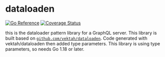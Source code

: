 # dataloaden
[![Go Reference](https://pkg.go.dev/badge/github.com/Warashi/dataloaden.svg)](https://pkg.go.dev/github.com/Warashi/dataloaden)
[![Coverage Status](https://coveralls.io/repos/github/Warashi/dataloaden/badge.svg?branch=main)](https://coveralls.io/github/Warashi/dataloaden?branch=main)

this is the dataloader pattern library for a GraphQL server.
This library is built based on [`github.com/vektah/dataloaden`](//github.com/vektah/dataloaden).
Code generated with vektah/dataloaden then added type parameters.
This library is using type parameters, so needs Go 1.18 or later.
